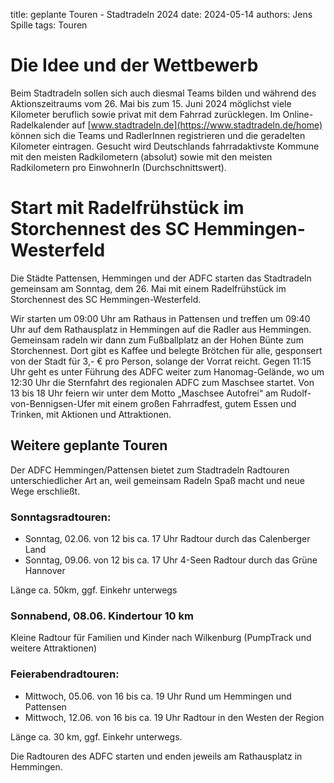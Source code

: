 title: geplante Touren - Stadtradeln 2024
date: 2024-05-14 
authors: Jens Spille
tags: Touren 

# Die Idee und der Wettbewerb

Beim Stadtradeln sollen sich auch diesmal Teams bilden und während des Aktionszeitraums
vom 26. Mai bis zum 15. Juni 2024 möglichst viele Kilometer beruflich sowie privat mit dem Fahrrad
zurücklegen. Im Online-Radelkalender auf [www.stadtradeln.de](https://www.stadtradeln.de/home) können sich die Teams und
RadlerInnen registrieren und die geradelten Kilometer eintragen. Gesucht wird
Deutschlands fahrradaktivste Kommune mit den meisten Radkilometern (absolut) sowie mit
den meisten Radkilometern pro EinwohnerIn (Durchschnittswert).

<!-- Das Team "ADFC Hemmingen" kann direkt unter diesem [Link](https://www.stadtradeln.de/index.php?id=171&L=0&team_preselect=38357) erreicht werden. Unser Team-Captain ist Günther Kleinod. -->

<!-- Das Team "ADFC Pattensen" kommt noch. -->


# Start mit Radelfrühstück im Storchennest des SC Hemmingen-Westerfeld

Die Städte Pattensen, Hemmingen und der ADFC starten das Stadtradeln gemeinsam am Sonntag, dem 26. Mai mit einem Radelfrühstück im Storchennest des SC Hemmingen-Westerfeld. 

Wir starten um 09:00 Uhr am Rathaus in Pattensen und treffen um 09:40 Uhr auf dem Rathausplatz in Hemmingen auf die Radler aus Hemmingen. Gemeinsam radeln wir dann zum Fußballplatz an der Hohen Bünte zum Storchennest. Dort gibt es Kaffee und belegte Brötchen für alle, gesponsert von der Stadt für 3,- € pro Person, solange der Vorrat reicht. Gegen 11:15 Uhr geht es unter Führung des ADFC weiter zum Hanomag-Gelände, wo um 12:30 Uhr die Sternfahrt des regionalen ADFC zum Maschsee startet. Von 13 bis 18 Uhr feiern wir unter dem Motto „Maschsee Autofrei“ am Rudolf-von-Bennigsen-Ufer mit einem großen Fahrradfest, gutem Essen und Trinken, mit Aktionen und Attraktionen.

## Weitere geplante Touren

Der ADFC Hemmingen/Pattensen bietet zum Stadtradeln Radtouren unterschiedlicher Art an, weil gemeinsam Radeln Spaß macht und neue Wege erschließt.

### Sonntagsradtouren:
- Sonntag, 02.06. von 12 bis ca. 17 Uhr Radtour durch das Calenberger Land
- Sonntag, 09.06. von 12 bis ca. 17 Uhr 4-Seen Radtour durch das Grüne Hannover

Länge ca. 50km, ggf. Einkehr unterwegs

### Sonnabend, 08.06. Kindertour 10 km
Kleine Radtour für Familien und Kinder nach Wilkenburg (PumpTrack und weitere
Attraktionen)

### Feierabendradtouren:
- Mittwoch, 05.06. von 16 bis ca. 19 Uhr Rund um Hemmingen und Pattensen
- Mittwoch, 12.06. von 16 bis ca. 19 Uhr Radtour in den Westen der Region

Länge ca. 30 km, ggf. Einkehr unterwegs.

Die Radtouren des ADFC starten und enden jeweils am Rathausplatz in Hemmingen.
